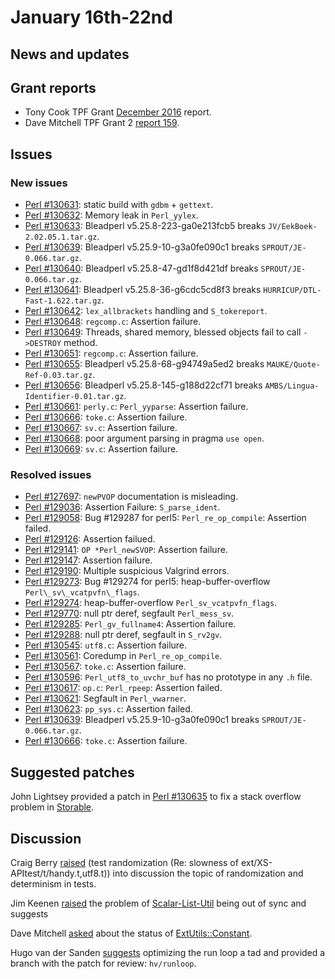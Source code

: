 # January 16th-22nd

## News and updates


## Grant reports


* Tony Cook TPF Grant
  [December 2016](http://nntp.perl.org/group/perl.perl5.porters/242508)
  report.
* Dave Mitchell TPF Grant 2
  [report 159](http://nntp.perl.org/group/perl.perl5.porters/242546).

## Issues

### New issues

* [Perl #130631](http://rt.perl.org/Ticket/Display.html?id=130631):
  static build with `gdbm` + `gettext`.
* [Perl #130632](http://rt.perl.org/Ticket/Display.html?id=130632):
  Memory leak in `Perl_yylex`.
* [Perl #130633](http://rt.perl.org/Ticket/Display.html?id=130633):
  Bleadperl v5.25.8-223-ga0e213fcb5 breaks
  `JV/EekBoek-2.02.05.1.tar.gz`.
* [Perl #130639](http://rt.perl.org/Ticket/Display.html?id=130639):
  Bleadperl v5.25.9-10-g3a0fe090c1 breaks
  `SPROUT/JE-0.066.tar.gz`.
* [Perl #130640](http://rt.perl.org/Ticket/Display.html?id=130640):
  Bleadperl v5.25.8-47-gd1f8d421df breaks
  `SPROUT/JE-0.066.tar.gz`.
* [Perl #130641](http://rt.perl.org/Ticket/Display.html?id=130641):
  Bleadperl v5.25.8-36-g6cdc5cd8f3 breaks
  `HURRICUP/DTL-Fast-1.622.tar.gz`.
* [Perl #130642](http://rt.perl.org/Ticket/Display.html?id=130642):
  `lex_allbrackets` handling and `S_tokereport`.
* [Perl #130648](http://rt.perl.org/Ticket/Display.html?id=130648):
  `regcomp.c`: Assertion failure.
* [Perl #130649](http://rt.perl.org/Ticket/Display.html?id=130649):
  Threads, shared memory, blessed objects fail to call `->DESTROY`
  method.
* [Perl #130651](http://rt.perl.org/Ticket/Display.html?id=130651):
  `regcomp.c`: Assertion failure.
* [Perl #130655](http://rt.perl.org/Ticket/Display.html?id=130655):
  Bleadperl v5.25.8-68-g94749a5ed2 breaks
  `MAUKE/Quote-Ref-0.03.tar.gz`.
* [Perl #130656](http://rt.perl.org/Ticket/Display.html?id=130656):
  Bleadperl v5.25.8-145-g188d22cf71 breaks
  `AMBS/Lingua-Identifier-0.01.tar.gz`.
* [Perl #130661](http://rt.perl.org/Ticket/Display.html?id=130661):
  `perly.c`: `Perl_yyparse`: Assertion failure.
* [Perl #130666](http://rt.perl.org/Ticket/Display.html?id=130666):
  `toke.c`: Assertion failure.
* [Perl #130667](http://rt.perl.org/Ticket/Display.html?id=130667):
  `sv.c`: Assertion failure.
* [Perl #130668](http://rt.perl.org/Ticket/Display.html?id=130668):
  poor argument parsing in pragma `use open`.
* [Perl #130669](http://rt.perl.org/Ticket/Display.html?id=130669):
  `sv.c`: Assertion failure.

### Resolved issues

* [Perl #127697](http://rt.perl.org/Ticket/Display.html?id=127697):
  `newPVOP` documentation is misleading.
* [Perl #129036](http://rt.perl.org/Ticket/Display.html?id=129036):
  Assertion Failure: `S_parse_ident`.
* [Perl #129058](http://rt.perl.org/Ticket/Display.html?id=129058): Bug
  \#129287 for perl5: `Perl_re_op_compile`: Assertion failed.
* [Perl #129126](http://rt.perl.org/Ticket/Display.html?id=129126):
  Assertion failued.
* [Perl #129141](http://rt.perl.org/Ticket/Display.html?id=129141):
  `OP *Perl_newSVOP`: Assertion failure.
* [Perl #129147](http://rt.perl.org/Ticket/Display.html?id=129147):
  Assertion failure.
* [Perl #129190](http://rt.perl.org/Ticket/Display.html?id=129190):
  Multiple suspicious Valgrind errors.
* [Perl #129273](http://rt.perl.org/Ticket/Display.html?id=129273): Bug
  \#129274 for perl5: heap-buffer-overflow `Perl\_sv\_vcatpvfn\_flags`.
* [Perl #129274](http://rt.perl.org/Ticket/Display.html?id=129274):
  heap-buffer-overflow `Perl_sv_vcatpvfn_flags`.
* [Perl #129770](http://rt.perl.org/Ticket/Display.html?id=129770):
  null ptr deref, segfault `Perl_mess_sv`.
* [Perl #129285](http://rt.perl.org/Ticket/Display.html?id=129285):
  `Perl_gv_fullname4`: Assertion failure.
* [Perl #129288](http://rt.perl.org/Ticket/Display.html?id=129288):
  null ptr deref, segfault in `S_rv2gv`.
* [Perl #130545](http://rt.perl.org/Ticket/Display.html?id=130545):
  `utf8.c`: Assertion failure.
* [Perl #130561](http://rt.perl.org/Ticket/Display.html?id=130561):
  Coredump in `Perl_re_op_compile`.
* [Perl #130567](http://rt.perl.org/Ticket/Display.html?id=130567):
  `toke.c`: Assertion failure.
* [Perl #130596](http://rt.perl.org/Ticket/Display.html?id=130596):
  `Perl_utf8_to_uvchr_buf` has no prototype in any `.h` file.
* [Perl #130617](http://rt.perl.org/Ticket/Display.html?id=130617):
  `op.c`: `Perl_rpeep`: Assertion failed.
* [Perl #130621](http://rt.perl.org/Ticket/Display.html?id=130621):
  Segfault in `Perl_vwarner`.
* [Perl #130623](http://rt.perl.org/Ticket/Display.html?id=130623):
  `pp_sys.c`: Assertion failed.
* [Perl #130639](http://rt.perl.org/Ticket/Display.html?id=130639):
  Bleadperl v5.25.9-10-g3a0fe090c1 breaks
  `SPROUT/JE-0.066.tar.gz`.
* [Perl #130666](http://rt.perl.org/Ticket/Display.html?id=130666):
  `toke.c`: Assertion failure.

## Suggested patches

John Lightsey provided a patch in
[Perl #130635](http://rt.perl.org/Ticket/Display.html?id=130635)
to fix a stack overflow problem in
[Storable](http://metacpan.org/pod/Storable).

## Discussion

Craig Berry
[raised](http://nntp.perl.org/group/perl.perl5.porters/242530) (test
randomization \(Re: slowness of ext/XS\-APItest/t/handy\.t,utf8\.t\))
into discussion the topic of randomization and determinism in tests.

Jim Keenen
[raised](http://nntp.perl.org/group/perl.perl5.porters/242482) the
problem of
[Scalar-List-Util](https://metacpan.org/release/Scalar-List-Utils)
being out of sync and suggests

Dave Mitchell
[asked](http://nntp.perl.org/group/perl.perl5.porters/242516) about the
status of
[ExtUtils::Constant](http://metacpan.org/pod/ExtUtils::Constant).

Hugo van der Sanden
[suggests](http://nntp.perl.org/group/perl.perl5.porters/242550)
optimizing the run loop a tad and provided a branch with the patch for
review: `hv/runloop`.
